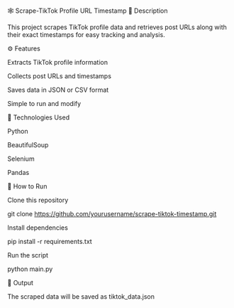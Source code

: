 🕸️ Scrape-TikTok Profile URL Timestamp
📌 Description

This project scrapes TikTok profile data and retrieves post URLs along with their exact timestamps for easy tracking and analysis.

⚙️ Features

Extracts TikTok profile information

Collects post URLs and timestamps

Saves data in JSON or CSV format

Simple to run and modify

🧠 Technologies Used

Python

BeautifulSoup

Selenium

Pandas

🚀 How to Run

Clone this repository

git clone https://github.com/yourusername/scrape-tiktok-timestamp.git


Install dependencies

pip install -r requirements.txt


Run the script

python main.py

📂 Output

The scraped data will be saved as tiktok_data.json
